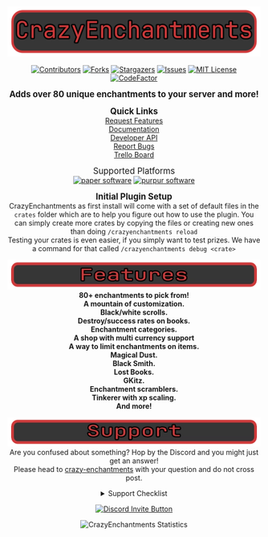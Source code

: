 <center><div align="center">

![CrazyEnchantments](https://raw.githubusercontent.com/Crazy-Crew/Branding/main/crazyenchantments/banner/webp/banner.webp)

[![Contributors][contributors-shield]][contributors-url]
[![Forks][forks-shield]][forks-url]
[![Stargazers][stars-shield]][stars-url]
[![Issues][issues-shield]][issues-url]
[![MIT License][license-shield]][license-url]
[![CodeFactor](https://www.codefactor.io/repository/github/crazy-crew/crazyenchantments/badge)](https://www.codefactor.io/repository/github/crazy-crew/crazyenchantments)

<big>**Adds over 80 unique enchantments to your server and more!**</big>

<big>**Quick Links**</big><br>
[Request Features](https://github.com/Crazy-Crew/CrazyEnchantments/issues)<br>
[Documentation](https://docs.crazycrew.us/docs/category/crazyenchantments)<br>
[Developer API](https://docs.crazycrew.us/docs/plugins/crazyenchantments/guides/api/intro)<br>
[Report Bugs](https://github.com/Crazy-Crew/CrazyEnchantments/issues)<br>
[Trello Board](https://trello.com/b/AJvEmcbL/crazyenchantments)

<big>Supported Platforms</big><br>
[![paper software](https://cdn.jsdelivr.net/npm/@intergrav/devins-badges@3/assets/compact-minimal/supported/paper_vector.svg)](https://papermc.io/)
[![purpur software](https://cdn.jsdelivr.net/npm/@intergrav/devins-badges@3/assets/compact-minimal/supported/purpur_vector.svg)](https://purpurmc.org/)

<big>**Initial Plugin Setup**</big><br>
CrazyEnchantments as first install will come with a set of default files in the `crates` folder which are to help you figure out how to use the plugin.
You can simply create more crates by copying the files or creating new ones than doing `/crazyenchantments reload`<br>
Testing your crates is even easier, if you simply want to test prizes. We have a command for that called `/crazyenchantments debug <crate>`

![Features Banner](https://raw.githubusercontent.com/Crazy-Crew/Branding/main/crazyenchantments/banner/webp/features.webp)<br>
**80+ enchantments to pick from!**<br>
**A mountain of customization.**<br>
**Black/white scrolls.**<br>
**Destroy/success rates on books.**<br>
**Enchantment categories.**<br>
**A shop with multi currency support**<br>
**A way to limit enchantments on items.**<br>
**Magical Dust.**<br>
**Black Smith.**<br>
**Lost Books.**<br>
**GKitz.**<br>
**Enchantment scramblers.**<br>
**Tinkerer with xp scaling.**<br>
**And more!**<br>

![Support Banner](https://raw.githubusercontent.com/Crazy-Crew/Branding/main/crazyenchantments/banner/webp/support.webp)<br>
Are you confused about something? Hop by the Discord and you might just get an answer!<br>
Please head to [crazy-enchantments](https://discord.com/channels/182615261403283459/196107873397374976) with your question and do not cross post.<br>

<details>
<summary>Support Checklist</summary>

Please check to make sure that your question wasn't asked before, You can use `Ctrl+F` on Discord to look for past conversations.<br>
Describe your issue in detail, Don't just make it a bread crumb trail that has to be questioned out of you.<br>
Plugin Version i.e. `CrazyEnchantments 3.3` **LATEST DOES NOT COUNT**<br>
Server Version & Server Type i.e. `Paper 1.21.1` or `Purpur 1.21.1` **LATEST DOES NOT COUNT**<br>
Send any console errors or files you have through https://mclo.gs/ - (We don't own the website, You have to copy the link and send it.)<br>

</details>

<!--[![Discord](https://discord.com/api/guilds/182615261403283459/widget.png?style=banner2)](https://discord.gg/badbones-s-live-chat-182615261403283459)<br>-->
[![Discord Invite Button](https://cdn.jsdelivr.net/npm/@intergrav/devins-badges@3/assets/cozy/social/discord-plural_vector.svg)](https://discord.gg/badbones-s-live-chat-182615261403283459)
</div>

![CrazyEnchantments Statistics](https://bstats.org/signatures/bukkit/CrazyEnchantments.svg)
</center>

[contributors-shield]: https://img.shields.io/github/contributors/Crazy-Crew/CrazyEnchantments.svg?style=flat&logo=appveyor
[contributors-url]: https://github.com/Crazy-Crew/CrazyEnchantments/graphs/contributors
[forks-shield]: https://img.shields.io/github/forks/Crazy-Crew/CrazyEnchantments.svg?style=flat&logo=appveyor
[forks-url]: https://github.com/Crazy-Crew/CrazyEnchantments/network/members
[stars-shield]: https://img.shields.io/github/stars/Crazy-Crew/CrazyEnchantments.svg?style=flat&logo=appveyor
[stars-url]: https://github.com/Crazy-Crew/CrazyEnchantments/stargazers
[issues-shield]: https://img.shields.io/github/issues/Crazy-Crew/CrazyEnchantments.svg?style=flat&logo=appveyor
[issues-url]: https://github.com/Crazy-Crew/CrazyEnchantments/issues
[license-shield]: https://img.shields.io/github/license/Crazy-Crew/CrazyEnchantments.svg?style=flat&logo=appveyor
[license-url]: https://github.com/Crazy-Crew/CrazyEnchantments/blob/main/LICENSE
